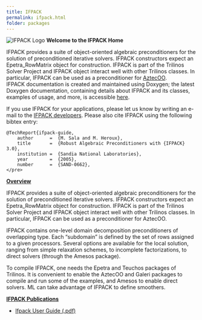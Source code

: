```yaml
---
title: IFPACK
permalink: ifpack.html
folder: packages
---
```


![IFPACK Logo](http://trilinos.org/oldsite/packages/ifpack/ifpack.png)    **Welcome to the IFPACK Home**

IFPACK provides a suite of object-oriented algebraic preconditioners for the solution of preconditioned iterative solvers. IFPACK constructors expect an Epetra_RowMatrix object for construction. IFPACK is part of the Trilinos Solver Project and IFPACK object interact well with other Trilinos classes. In particular, IFPACK can be used as a preconditioner for [AztecOO](http://trilinos.org/packages/aztecoo/).  
IFPACK documentation is created and maintained using Doxygen; the latest Doxygen documentation, containing details about IFPACK and its classes, examples of usage, and more, is accessible [here](http://trilinos.org/docs/dev/packages/ifpack/doc/html/index.html).

If you use IFPACK for your applications, please let us know by writing an e-mail to the [IFPACK developers](http://trilinos.org/oldsite/packages/ifpack/team.html). Please also cite IFPACK using the following bibtex entry:

    @TechReport{ifpack-guide,
        author      =  {M. Sala and M. Heroux},
        title       =  {Robust Algebraic Preconditioners with {IFPACK} 3.0},
        institution =  {Sandia National Laboratories},
        year        =  {2005},
        number      =  {SAND-0662},
    </pre>

<span style="text-decoration: underline;">**Overview**</span>

IFPACK provides a suite of object-oriented algebraic preconditioners for the solution of preconditioned iterative solvers. IFPACK constructors expect an Epetra_RowMatrix object for construction. IFPACK is part of the Trilinos Solver Project and IFPACK object interact well with other Trilinos classes. In particular, IFPACK can be used as a preconditioner for AztecOO.

IFPACK contains one-level domain decomposition preconditioners of overlapping type. Each “subdomain” is defined by the set of rows assigned to a given processors. Several options are available for the local solution, ranging from simple relaxation schemes, to incomplete factorizations, to direct solvers (through the Amesos package).

To compile IFPACK, one needs the Epetra and Teuchos packages of Trilinos. It is convenient to enable the AztecOO and Galeri packages to compile and run some of the examples, and Amesos to enable direct solvers. ML can take advantage of IFPACK to define smoothers.

<span style="text-decoration: underline;">**IFPACK Publications**</span>

*   [Ifpack User Guide (.pdf)](http://trilinos.org/oldsite/packages/ifpack/IfpackUserGuide.pdf)